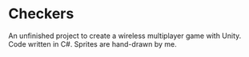 # Checkers  
An unfinished project to create a wireless multiplayer game with Unity.
Code written in C#.  Sprites are hand-drawn by me.
